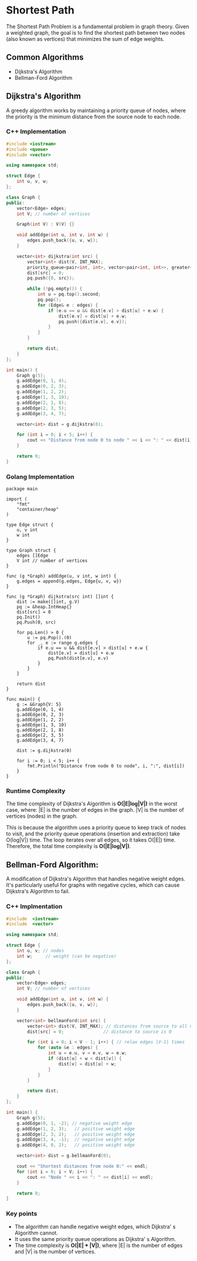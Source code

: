 # Shortest Path

The Shortest Path Problem is a fundamental problem in graph theory. Given a weighted graph, the goal is to find the shortest path between two nodes (also known as vertices) that minimizes the sum of edge weights.

## Common Algorithms
- Dijkstra's Algorithm
- Bellman-Ford Algorithm

## Dijkstra's Algorithm

A greedy algorithm works by maintaining a priority queue of nodes, where the priority is the minimum distance from the source node to each node.

### C++ Implementation
```c++
#include <iostream>
#include <queue>
#include <vector>

using namespace std;

struct Edge {
    int u, v, w;
};

class Graph {
public:
    vector<Edge> edges;
    int V; // number of vertices

    Graph(int V) : V(V) {}

    void addEdge(int u, int v, int w) {
        edges.push_back({u, v, w});
    }

    vector<int> dijkstra(int src) {
        vector<int> dist(V, INT_MAX);
        priority_queue<pair<int, int>, vector<pair<int, int>>, greater<pair<int, int>>> pq;
        dist[src] = 0;
        pq.push({0, src});

        while (!pq.empty()) {
            int u = pq.top().second;
            pq.pop();
            for (Edge& e : edges) {
                if (e.u == u && dist[e.v] > dist[u] + e.w) {
                    dist[e.v] = dist[u] + e.w;
                    pq.push({dist[e.v], e.v});
                }
            }
        }

        return dist;
    }
};

int main() {
    Graph g(5);
    g.addEdge(0, 1, 4);
    g.addEdge(0, 2, 3);
    g.addEdge(1, 2, 2);
    g.addEdge(1, 3, 10);
    g.addEdge(2, 1, 8);
    g.addEdge(2, 3, 5);
    g.addEdge(3, 4, 7);

    vector<int> dist = g.dijkstra(0);

    for (int i = 0; i < 5; i++) {
        cout << "Distance from node 0 to node " << i << ": " << dist[i] << endl;
    }

    return 0;
}
```

### Golang Implementation
```golang
package main

import (
    "fmt"
    "container/heap"
)

type Edge struct {
    u, v int
    w int
}

type Graph struct {
    edges []Edge
    V int // number of vertices
}

func (g *Graph) addEdge(u, v int, w int) {
    g.edges = append(g.edges, Edge{u, v, w})
}

func (g *Graph) dijkstra(src int) []int {
    dist := make([]int, g.V)
    pq := &heap.IntHeap{}
    dist[src] = 0
    pq.Init()
    pq.Push(0, src)

    for pq.Len() > 0 {
        u := pq.Pop().(0)
        for _, e := range g.edges {
            if e.u == u && dist[e.v] > dist[u] + e.w {
                dist[e.v] = dist[u] + e.w
                pq.Push(dist[e.v], e.v)
            }
        }
    }

    return dist
}

func main() {
    g := &Graph{V: 5}
    g.addEdge(0, 1, 4)
    g.addEdge(0, 2, 3)
    g.addEdge(1, 2, 2)
    g.addEdge(1, 3, 10)
    g.addEdge(2, 1, 8)
    g.addEdge(2, 3, 5)
    g.addEdge(3, 4, 7)

    dist := g.dijkstra(0)

    for i := 0; i < 5; i++ {
        fmt.Println("Distance from node 0 to node", i, ":", dist[i])
    }
}
```

### Runtime Complexity

The time complexity of Dijkstra's Algorithm is **O(|E|log|V|)** in the worst case, where: |E| is the number of edges in the graph. |V| is the number of vertices (nodes) in the graph.

This is because the algorithm uses a priority queue to keep track of nodes to visit, and the priority queue operations (insertion and extraction) take O(log|V|) time. The loop iterates over all edges, so it takes O(|E|) time. Therefore, the total time complexity is **O(|E|log|V|)**.

## Bellman-Ford Algorithm: 

A modification of Dijkstra's Algorithm that handles negative weight edges. It's particularly useful for graphs with negative cycles, which can cause Dijkstra's Algorithm to fail.

### C++ Implmentation
```c++
#include  <iostream>
#include  <vector>

using namespace std;

struct Edge {
    int u, v; // nodes
    int w;     // weight (can be negative)
};

class Graph {
public:
    vector<Edge> edges;
    int V; // number of vertices

    void addEdge(int u, int v, int w) {
        edges.push_back({u, v, w});
    }

    vector<int> bellmanFord(int src) {
        vector<int> dist(V, INT_MAX); // distances from source to all nodes
        dist[src] = 0;               // distance to source is 0

        for (int i = 0; i < V - 1; i++) { // relax edges |V-1| times
            for (auto &e : edges) {
                int u = e.u, v = e.v, w = e.w;
                if (dist[u] + w < dist[v]) {
                    dist[v] = dist[u] + w;
                }
            }
        }

        return dist;
    }
};

int main() {
    Graph g(5);
    g.addEdge(0, 1, -2); // negative weight edge
    g.addEdge(1, 2, 3);   // positive weight edge
    g.addEdge(2, 3, 2);   // positive weight edge
    g.addEdge(3, 4, -1);  // negative weight edge
    g.addEdge(4, 0, 2);   // positive weight edge

    vector<int> dist = g.bellmanFord(0);

    cout << "Shortest distances from node 0:" << endl;
    for (int i = 0; i < V; i++) {
        cout << "Node " << i << ": " << dist[i] << endl;
    }

    return 0;
}
```

### Key points

- The algorithm can handle negative weight edges, which Dijkstra' s Algorithm cannot.
- It uses the same priority queue operations as Dijkstra' s Algorithm.
- The time complexity is **O(|E| * |V|)**, where |E| is the number of edges and |V| is the number of vertices.
